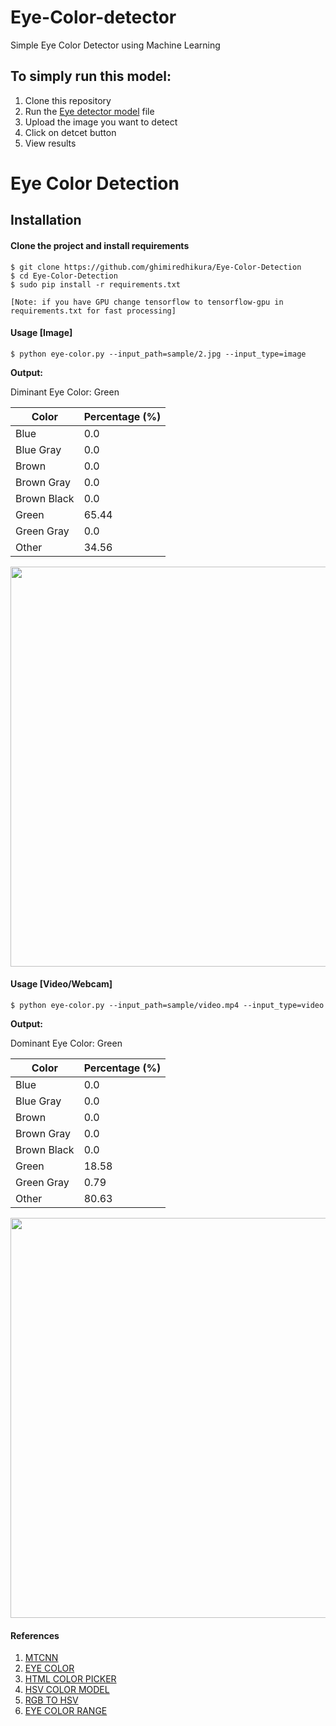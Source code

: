 # Eye-Color-detector
Simple Eye Color Detector using Machine Learning

## To simply run this model:
1. Clone this repository
2. Run the [Eye detector model](https://github.com/mridulshinghal123/Eye-Color-detector/blob/main/ed1.ipynb) file
3. Upload the image you want to detect
4. Click on detcet button
5. View results

# Eye Color Detection

## Installation 
#### Clone the project and install requirements
    $ git clone https://github.com/ghimiredhikura/Eye-Color-Detection
    $ cd Eye-Color-Detection
    $ sudo pip install -r requirements.txt

    [Note: if you have GPU change tensorflow to tensorflow-gpu in requirements.txt for fast processing]

#### Usage [Image]
    $ python eye-color.py --input_path=sample/2.jpg --input_type=image

**Output:**  

Diminant Eye Color:  Green  

|Color         | Percentage (%)|
|--------------|-----------|
|Blue |  0.0 |
|Blue Gray |  0.0 |
|Brown |  0.0 |
|Brown Gray |  0.0 |
|Brown Black |  0.0 |
|Green |  65.44 |
|Green Gray |  0.0 |
|Other |  34.56 |

<p align="left"><img src="sample/result.jpg" width="640"\></p>

#### Usage [Video/Webcam]
    $ python eye-color.py --input_path=sample/video.mp4 --input_type=video

**Output:**  

Dominant Eye Color:  Green

|Color         | Percentage (%)|
|--------------|-----------|
|Blue |  0.0 |
|Blue Gray |  0.0 |
|Brown |  0.0 |
|Brown Gray |  0.0 |
|Brown Black |  0.0 |
|Green |  18.58 |
|Green Gray |  0.79 |
|Other |  80.63 |

<p align="left"><img src="sample/result_video.jpg" width="640"\></p>

#### References
1. [MTCNN](https://github.com/ipazc/mtcnn)
2. [EYE COLOR](https://www.edow.com/general-eye-care/eyecolor/)
3. [HTML COLOR PICKER](https://www.w3schools.com/colors/colors_picker.asp?colorhex=ffff00)
4. [HSV COLOR MODEL](https://www.lifewire.com/what-is-hsv-in-design-1078068)
5. [RGB TO HSV](https://www.rapidtables.com/convert/color/rgb-to-hsv.html)
6. [EYE COLOR RANGE](https://github.com/jeffreyolchovy/whatismyeyecolor/blob/master/library/src/main/scala)
